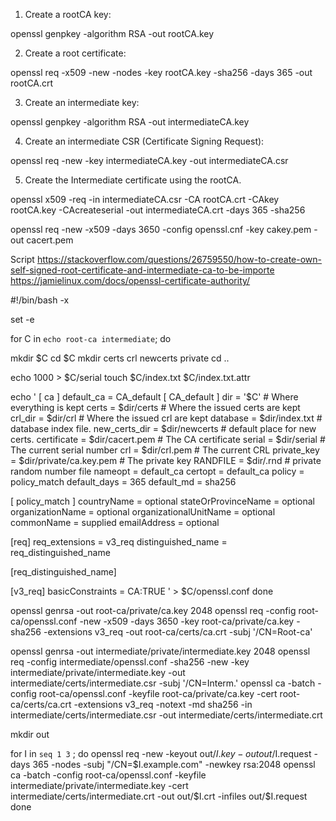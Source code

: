 1. Create a rootCA key:

openssl genpkey -algorithm RSA -out rootCA.key

2. Create a root certificate:

openssl req -x509 -new -nodes -key rootCA.key -sha256 -days 365 -out rootCA.crt

3. Create an intermediate key:

openssl genpkey -algorithm RSA -out intermediateCA.key

4. Create an intermediate CSR (Certificate Signing Request):

openssl req -new -key intermediateCA.key -out intermediateCA.csr

5. Create the Intermediate certificate using the rootCA.

openssl x509 -req -in intermediateCA.csr -CA rootCA.crt -CAkey rootCA.key -CAcreateserial -out intermediateCA.crt -days 365 -sha256

openssl req -new -x509 -days 3650 -config openssl.cnf  -key cakey.pem -out cacert.pem


Script
https://stackoverflow.com/questions/26759550/how-to-create-own-self-signed-root-certificate-and-intermediate-ca-to-be-importe
https://jamielinux.com/docs/openssl-certificate-authority/

#!/bin/bash -x

set -e

for C in `echo root-ca intermediate`; do

  mkdir $C
  cd $C
  mkdir certs crl newcerts private
  cd ..

  echo 1000 > $C/serial
  touch $C/index.txt $C/index.txt.attr

  echo '
[ ca ]
default_ca = CA_default
[ CA_default ]
dir            = '$C'                     # Where everything is kept
certs          = $dir/certs               # Where the issued certs are kept
crl_dir        = $dir/crl                 # Where the issued crl are kept
database       = $dir/index.txt           # database index file.
new_certs_dir  = $dir/newcerts            # default place for new certs.
certificate    = $dir/cacert.pem          # The CA certificate
serial         = $dir/serial              # The current serial number
crl            = $dir/crl.pem             # The current CRL
private_key    = $dir/private/ca.key.pem  # The private key
RANDFILE       = $dir/.rnd                # private random number file
nameopt        = default_ca
certopt        = default_ca
policy         = policy_match
default_days   = 365
default_md     = sha256

[ policy_match ]
countryName            = optional
stateOrProvinceName    = optional
organizationName       = optional
organizationalUnitName = optional
commonName             = supplied
emailAddress           = optional

[req]
req_extensions = v3_req
distinguished_name = req_distinguished_name

[req_distinguished_name]

[v3_req]
basicConstraints = CA:TRUE
' > $C/openssl.conf
done

openssl genrsa -out root-ca/private/ca.key 2048
openssl req -config root-ca/openssl.conf -new -x509 -days 3650 -key root-ca/private/ca.key -sha256 -extensions v3_req -out root-ca/certs/ca.crt -subj '/CN=Root-ca'

openssl genrsa -out intermediate/private/intermediate.key 2048
openssl req -config intermediate/openssl.conf -sha256 -new -key intermediate/private/intermediate.key -out intermediate/certs/intermediate.csr -subj '/CN=Interm.'
openssl ca -batch -config root-ca/openssl.conf -keyfile root-ca/private/ca.key -cert root-ca/certs/ca.crt -extensions v3_req -notext -md sha256 -in intermediate/certs/intermediate.csr -out intermediate/certs/intermediate.crt

mkdir out

for I in `seq 1 3` ; do
  openssl req -new -keyout out/$I.key -out out/$I.request -days 365 -nodes -subj "/CN=$I.example.com" -newkey rsa:2048
  openssl ca -batch -config root-ca/openssl.conf -keyfile intermediate/private/intermediate.key -cert intermediate/certs/intermediate.crt -out out/$I.crt -infiles out/$I.request
done